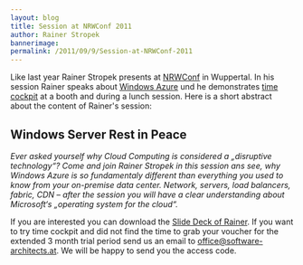```yaml
---
layout: blog
title: Session at NRWConf 2011
author: Rainer Stropek
bannerimage: 
permalink: /2011/09/9/Session-at-NRWConf-2011
---
```


<p xmlns="http://www.w3.org/1999/xhtml">Like last year Rainer Stropek presents at <a href="http://www.nrwconf.de/" target="_blank">NRWConf</a> in Wuppertal. In his session Rainer speaks about <a href="http://www.microsoft.com/windowsazure/" target="_blank">Windows Azure</a> und he demonstrates <a href="http://www.timecockpit.com/" target="_blank">time cockpit</a> at a booth and during a lunch session. Here is a short abstract about the content of Rainer's session:</p><h2 xmlns="http://www.w3.org/1999/xhtml">Windows Server Rest in Peace</h2><p xmlns="http://www.w3.org/1999/xhtml">
  <em>Ever asked yourself why Cloud Computing is considered a „disruptive technology“? Come and join Rainer Stropek in this session ans see, why Windows Azure is so fundamentaly different than everything you used to know from your on-premise data center. Network, servers, load balancers, fabric, CDN – after the session you will have a clear understanding about Microsoft‘s „operating system for the cloud“.  </em>
</p><p xmlns="http://www.w3.org/1999/xhtml">If you are interested you can download the <a href="{{site.baseurl}}images/blog/2011/09/NRWConf 2011 - Windows Server RIP.pdf" target="_blank">Slide Deck of Rainer</a>. If you want to try time cockpit and did not find the time to grab your voucher for the extended 3 month trial period send us an email to <a href="mailto:office@software-architects.at">office@software-architects.at</a>. We will be happy to send you the access code.</p>